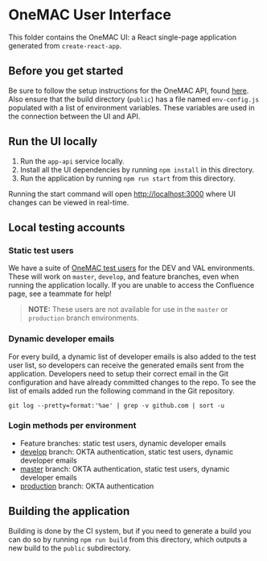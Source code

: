 # OneMAC User Interface

This folder contains the OneMAC UI: a React single-page application generated from `create-react-app`.

## Before you get started

Be sure to follow the setup instructions for the OneMAC API, found [here](https://github.com/CMSgov/onemac/blob/develop/services/app-api/README.md). Also ensure that the build directory (`public`) has a file named `env-config.js` populated with a list of environment variables. These variables are used in the connection between the UI and API.

## Run the UI locally

1. Run the `app-api` service locally.
2. Install all the UI dependencies by running `npm install` in this directory.
3. Run the application by running `npm run start` from this directory.

Running the start command will open [http://localhost:3000](http://localhost:3000) where UI changes can be viewed in real-time.

## Local testing accounts

### Static test users

We have a suite of [OneMAC test users](https://qmacbis.atlassian.net/wiki/spaces/MACPRO/pages/2446852097/oneMAC+Test+Users) for the DEV and VAL environments. These will work on `master`, `develop`, and feature branches, even when running the application locally. If you are unable to access the Confluence page, see a teammate for help!

> **NOTE:** These users are not available for use in the `master` or `production` branch environments.

### Dynamic developer emails

For every build, a dynamic list of developer emails is also added to the test user list, so developers can receive the generated emails sent from the application. Developers need to setup their correct email in the Git configuration and have already committed changes to the repo. To see the list of emails added run the following command in the Git repository.

```
git log --pretty=format:'%ae' | grep -v github.com | sort -u
```

### Login methods per environment

- Feature branches: static test users, dynamic developer emails
- [develop](https://github.com/CMSgov/onemac/tree/develop) branch: OKTA authentication, static test users, dynamic developer emails
- [master](https://github.com/CMSgov/onemac/tree/master) branch: OKTA authentication, static test users, dynamic developer emails
- [production](https://github.com/CMSgov/onemac/tree/production) branch: OKTA authentication

## Building the application

Building is done by the CI system, but if you need to generate a build you can do so by running `npm run build` from this directory, which outputs a new build to the `public` subdirectory.
